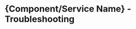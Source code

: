 # {Component/Service Name} - Troubleshooting

<!--
- Use a problem-solution format, whereas a problem can be a statement or a question. \
- If you have more than one solution, provide the recommended solution first. If you're not sure, add both.
-  Provide all recommended actions and introduce a connection to the alerts of your service, preferably the monitor name.-->

<!--For more information, see [Documentation Guidelines for Operator Documentation](https://wiki.one.int.sap/wiki/display/NDW/Documentation+Guidelines+for+Operator+Documentation)-->
